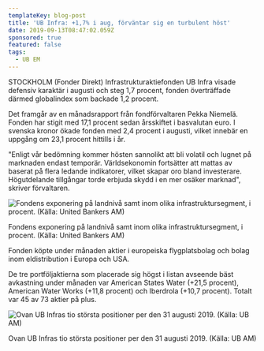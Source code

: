 ```yaml
---
templateKey: blog-post
title: 'UB Infra: +1,7% i aug, förväntar sig en turbulent höst'
date: 2019-09-13T08:47:02.059Z
sponsored: true
featured: false
tags:
  - UB EM
---
```

STOCKHOLM (Fonder Direkt) Infrastrukturaktiefonden UB Infra visade defensiv karaktär i augusti och steg 1,7 procent, fonden överträffade därmed globalindex som backade 1,2 procent.



Det framgår av en månadsrapport från fondförvaltaren Pekka Niemelä. Fonden har stigit med 17,1 procent sedan årsskiftet i basvalutan euro. I svenska kronor ökade fonden med 2,4 procent i augusti, vilket innebär en uppgång om 23,1 procent hittills i år.



"Enligt vår bedömning kommer hösten sannolikt att bli volatil och lugnet på marknaden endast temporär. Världsekonomin fortsätter att mattas av baserat på flera ledande indikatorer, vilket skapar oro bland investerare. Högutdelande tillgångar torde erbjuda skydd i en mer osäker marknad", skriver förvaltaren.

![Fondens exponering på landnivå samt inom olika infrastruktursegment, i procent. (Källa: United Bankers AM)](/img/ub-infra-aug2.png "Fondens exponering på landnivå samt inom olika infrastruktursegment, i procent. (Källa: United Bankers AM)")

<span class="image-caption">Fondens exponering på landnivå samt inom olika infrastruktursegment, i procent. (Källa: United Bankers AM)</span>

Fonden köpte under månaden aktier i europeiska flygplatsbolag och bolag inom eldistribution i Europa och USA.



De tre portföljaktierna som placerade sig högst i listan avseende bäst avkastning under månaden var American States Water (+21,5 procent), American Water Works (+11,8 procent) och Iberdrola (+10,7 procent). Totalt var 45 av 73 aktier på plus.

![Ovan UB Infras tio största positioner per den 31 augusti 2019. (Källa: UB AM)](/img/ub-infra-aug.png "Ovan UB Infras tio största positioner per den 31 augusti 2019. (Källa: UB AM)")

<span class="image-caption">Ovan UB Infras tio största positioner per den 31 augusti 2019. (Källa: UB AM)</span>
